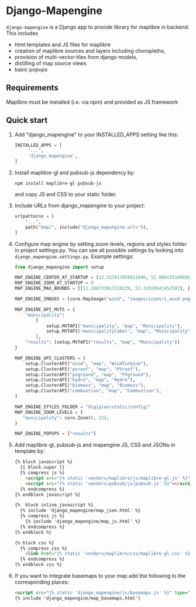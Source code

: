 # Django-Mapengine

`django-mapengine` is a Django app to provide library for maplibre in backend. 
This includes
- html templates and JS files for maplibre 
- creation of maplibre sources and layers including choropleths, 
- provision of multi-vector-tiles from django models,
- distilling of map source views
- basic popups

## Requirements

Maplibre must be installed (i.e. via npm) and provided as JS framework

## Quick start

1. Add "django_mapengine" to your INSTALLED_APPS setting like this:
   ```python
   INSTALLED_APPS = [
        "...",
        'django_mapengine',
   ]
   ```
2. Install maplibre-gl and pubsub-js dependency by:
   ```shell
   npm install maplibre-gl pubsub-js
   ```
   and copy JS and CSS to your static folder.

3. Include URLs from django_mapengine to your project:
   ```python
   urlpatterns = [
       "...",
       path("map/", include("django_mapengine.urls")),
   ]
   ```
   
4. Configure map engine by setting zoom levels, regions and styles folder in project settings.py.
   You can see all possible settings by looking into `django_mapengine.settings.py`.
   Example settings:

   ```python
   from django_mapengine import setup

   MAP_ENGINE_CENTER_AT_STARTUP = [12.537917858911896, 51.80812518969171]
   MAP_ENGINE_ZOOM_AT_STARTUP = 9
   MAP_ENGINE_MAX_BOUNDS = [[11.280733017118229, 51.22918643452503], [13.616574868700604, 52.35515806663738]]
   
   MAP_ENGINE_IMAGES = [core.MapImage("wind", "images/icons/i_wind.png")]
   
   MAP_ENGINE_API_MVTS = {
       "municipality":
           [
               setup.MVTAPI("municipality", "map", "Municipality"),
               setup.MVTAPI("municipalitylabel", "map", "Municipality", "label_tiles"),
           ],
       "results": [setup.MVTAPI("results", "map", "Municipality")]
   }
   
   MAP_ENGINE_API_CLUSTERS = [
       setup.ClusterAPI("wind", "map", "WindTurbine"),
       setup.ClusterAPI("pvroof", "map", "PVroof"),
       setup.ClusterAPI("pvground", "map", "PVground"),
       setup.ClusterAPI("hydro", "map", "Hydro"),
       setup.ClusterAPI("biomass", "map", "Biomass"),
       setup.ClusterAPI("combustion", "map", "Combustion"),
   ]
   
   MAP_ENGINE_STYLES_FOLDER = "digiplan/static/config/"
   MAP_ENGINE_ZOOM_LEVELS = {
      "municipality": core.Zoom(8, 12),
   }
   
   MAP_ENGINE_POPUPS = ["results"]
   ```
   
5. Add maplibre-gl, pubsub-js and mapengine JS, CSS and JSONs in template by:
   ```html
   {% block javascript %}
     {{ block.super }}
     {% compress js %}
       <script src="{% static 'vendors/maplibre/js/maplibre-gl.js' %}"></script>
       <script src="{% static 'vendors/pubsub/js/pubsub.js' %}"></script>
     {% endcompress %}
   {% endblock javascript %}
   
   {%  block inline_javascript %}
     {% include 'django_mapengine/map_json.html' %}  
     {% compress js %}
       {% include 'django_mapengine/map_js.html' %}
     {% endcompress %}
   {% endblock %}
   
   {% block css %}
     {% compress css %}
       <link href="{% static 'vendors/maplibre/css/maplibre-gl.css' %}" rel='stylesheet'/>
     {% endcompress %}
   {% endblock css %}
   ```

6. If you want to integrate basemaps to your map add the following to the corresponding places:
   ```html
   <script src="{% static 'django_mapengine/js/basemaps.js' %}" type="text/javascript"></script>
   {% include 'django_mapengine/map_basemaps.html'}
   ```
   